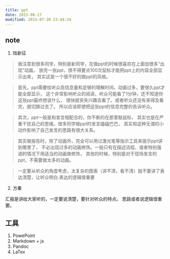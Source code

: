 ```yaml
---
title: ppt
date: 2015-06-17
modified: 2015-07-20 23:44:24
---
```


## note
1. 陆新征

>我注意到很多同学，特别是新同学，在做ppt的时候很喜欢在上面加很多“出现”动画，
>放完一张ppt，恨不得要点100次鼠标才能把ppt上的内容全部显示出来，
>其实这是一个很不好的做ppt的风格。 

>首先，ppt需要给听众高信息量和足够的理解时间。动画过多，要很久ppt才能全部显示，
>这个非常影响听众的阅读，听众可能看了1分钟，还不知道你这张ppt最终想说什么，
>很快就丧失兴趣去看了。或者听众还没有来得及看完，就切换过去了。
>所以应该即使把这张ppt的信息完整的告诉听众。 

>其次，ppt一般是和发言相配合的，你不断的在那里敲鼠标，
>其实也是在严重干扰自己的思维。很多同学做ppt时发言磕磕巴巴，
>其实和这种无谓的小动作影响了自己发言的思路有很大关系。 

>其实做报告时，除了动画外，完全可以用过激光笔等指示工具来提示ppt讲到哪里了，
>不必出现过多的动画修饰。一般只有在描述流程、或者特别强调的情况下用适当的动画做修饰，
>其他的时候，特别是对于现场发言的ppt，不需要做太多的动画。 

>一定要从听众的角度考虑，太复杂的图表（讲不清，看不清）就不要讲了表达清楚，让听众明白.表达的逻辑很重要

2. 方秦

汇报是讲给大家听的，一定要说清楚，要针对听众的特点。
思路或者说逻辑很重要。

## 工具
   1. PowePoint
   2. Markdown + js
   3. Pandoc
   4. LaTex
